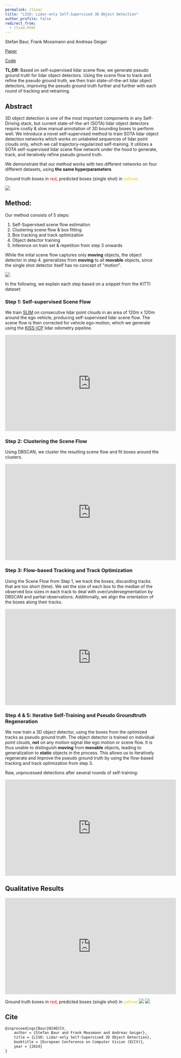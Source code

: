 ```yaml
---
permalink: /liso/
title: "LISO: Lidar-only Self-Supervised 3D Object Detection"
author_profile: false
redirect_from:
  - /liso.html
---
```


Stefan Baur, Frank Moosmann and Andreas Geiger 

[Paper](https://www.cvlibs.net/publications/Baur2024ECCV.pdf)

[Code](https://github.com/baurst/liso)

**TL;DR:** Based on self-supervised lidar scene flow, we generate pseudo ground truth for lidar object detectors.
Using the scene flow to track and refine the pseudo ground truth, we then train state-of-the-art lidar object detectors, improving the pseudo ground truth further and further with each round of tracking and retraining.

## Abstract
3D object detection is one of the most important components in any Self-Driving stack, but current state-of-the-art (SOTA) lidar object detectors require costly & slow manual annotation of 3D bounding boxes to perform well.
We introduce a novel self-supervised method to train SOTA lidar object detection networks which works on unlabeled sequences of lidar point clouds only, which we call trajectory-regularized self-training.
It utilizes a SOTA self-supervised lidar scene flow network under the hood to generate, track, and iteratively refine pseudo ground truth.


We demonstrate that our method works with two different networks on four different datasets, using **the same hyperparameters**.

<style>
r { color: Red }
y { color: #E4D00A }
</style>


Ground truth boxes in <r>red</r>, predicted boxes (single shot) in <y>yellow</y>:

<img src='/images/liso_rear.jpg'>

## Method:

Our method consists of 5 steps:
1. Self-Supervised scene flow estimation
2. Clustering scene flow & box fitting
3. Box tracking and track optimization
4. Object detector training
5. Inference on train set & repetition from step 3 onwards

While the inital scene flow captures only **moving** objects, the object detector in step 4. generalizes from **moving** to all **movable** objects, since the single shot detector itself has no concept of "motion".

<img src='/images/liso_steps.png'>



In the following, we explain each step based on a snippet from the KITTI dataset:

### Step 1: Self-supervised Scene Flow

We train [SLIM](https://baurst.github.io/slim) on consecutive lidar point clouds in an area of 120m x 120m around the ego vehicle, producing self-supervised lidar scene flow.
The scene flow is then corrected for vehicle ego-motion, which we generate using the [KISS-ICP](https://github.com/PRBonn/kiss-icp) lidar odometry pipeline.

<iframe width="560" height="315" src="https://www.youtube.com/embed/TviMfRD9pGk" title="YouTube video player" frameborder="0" allow="accelerometer; autoplay; clipboard-write; encrypted-media; gyroscope; picture-in-picture" allowfullscreen></iframe>

### Step 2: Clustering the Scene Flow

Using DBSCAN, we cluster the resulting scene flow and fit boxes around the clusters.
<iframe width="560" height="315" src="https://www.youtube.com/embed/rUkbptJLJSs" title="YouTube video player" frameborder="0" allow="accelerometer; autoplay; clipboard-write; encrypted-media; gyroscope; picture-in-picture" allowfullscreen></iframe>

### Step 3: Flow-based Tracking and Track Optimization

Using the Scene Flow from Step 1, we track the boxes, discarding tracks that are too short (time).
We set the size of each box to the median of the observed box sizes in each track to deal with over/undersegmentation by DBSCAN and partial observations.
Additionally, we align the orientation of the boxes along their tracks.

<iframe width="560" height="315" src="https://www.youtube.com/embed/BD-bQjgpU8k" title="YouTube video player" frameborder="0" allow="accelerometer; autoplay; clipboard-write; encrypted-media; gyroscope; picture-in-picture" allowfullscreen></iframe>


### Step 4 & 5: Iterative Self-Training and Pseudo Groundtruth Regeneration

We now train a 3D object detector, using the boxes from the optimized tracks as pseudo ground truth.
The object detector is trained on individual point clouds, **not** on any motion-signal like ego motion or scene flow.
It is thus unable to distinguish **moving** from **movable** objects, leading to generalization to **static** objects in the process.
This allows us to iteratively regenerate and improve the pseudo ground truth by using the flow-based tracking and track optimization from step 3.


Raw, unprocessed detections after several rounds of self-training:
<iframe width="560" height="315" src="https://www.youtube.com/embed/tlvtqkEJxIQ" title="YouTube video player" frameborder="0" allow="accelerometer; autoplay; clipboard-write; encrypted-media; gyroscope; picture-in-picture" allowfullscreen></iframe>

## Qualitative Results

<iframe width="560" height="315" src="https://www.youtube.com/embed/nIdjSM11vVc" title="YouTube video player" frameborder="0" allow="accelerometer; autoplay; clipboard-write; encrypted-media; gyroscope; picture-in-picture" allowfullscreen></iframe>

Ground truth boxes in <r>red</r>, predicted boxes (single shot) in <y>yellow</y>:
<img src='/images/lisocomparisonD/ours_vs_gt.jpg'>
<img src='/images/lisocomparisonE/0019_ours_pred_vs_gt.jpg'>

## Cite

```latex
@inproceedings{Baur2024ECCV,
    author = {Stefan Baur and Frank Moosmann and Andreas Geiger},
    title = {LISO: Lidar-only Self-Supervised 3D Object Detection},
    booktitle = {European Conference on Computer Vision (ECCV)},
    year = {2024}
} 
```
